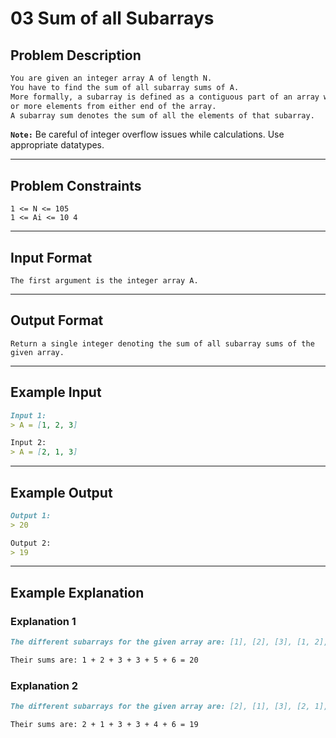 # 03 Sum of all Subarrays

## Problem Description

```markdown
You are given an integer array A of length N.
You have to find the sum of all subarray sums of A.
More formally, a subarray is defined as a contiguous part of an array which we can obtain by deleting zero 
or more elements from either end of the array.
A subarray sum denotes the sum of all the elements of that subarray.
```

**`Note:`** Be careful of integer overflow issues while calculations. Use appropriate datatypes.

---
## Problem Constraints

```
1 <= N <= 105
1 <= Ai <= 10 4
```

---
## Input Format

```
The first argument is the integer array A.
```

---
## Output Format

```
Return a single integer denoting the sum of all subarray sums of the given array.
```

---
## Example Input

```markdown
Input 1: 
> A = [1, 2, 3]

Input 2: 
> A = [2, 1, 3]
```

---
## Example Output

```markdown
Output 1:
> 20

Output 2:
> 19
```

---
## Example Explanation

### Explanation 1

```markdown
The different subarrays for the given array are: [1], [2], [3], [1, 2], [2, 3], [1, 2, 3].

Their sums are: 1 + 2 + 3 + 3 + 5 + 6 = 20
```

### Explanation 2

```markdown
The different subarrays for the given array are: [2], [1], [3], [2, 1], [1, 3], [2, 1, 3].

Their sums are: 2 + 1 + 3 + 3 + 4 + 6 = 19
```